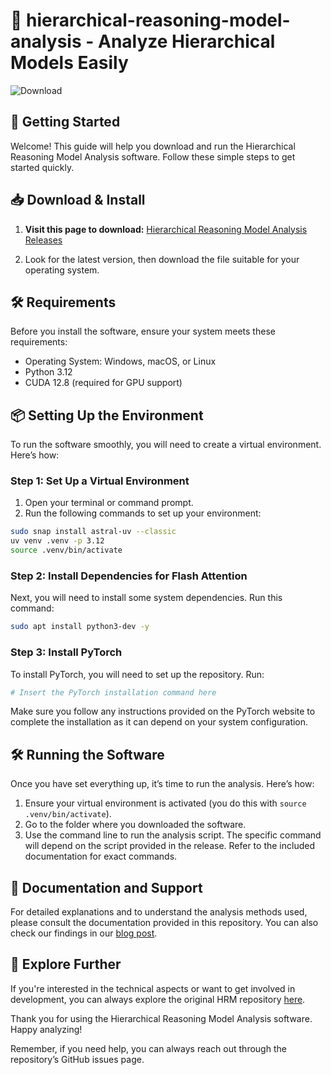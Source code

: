 # 🌟 hierarchical-reasoning-model-analysis - Analyze Hierarchical Models Easily

![Download](https://img.shields.io/badge/Download-Release-4CAF50?style=flat&logo=github)

## 🚀 Getting Started

Welcome! This guide will help you download and run the Hierarchical Reasoning Model Analysis software. Follow these simple steps to get started quickly. 

## 📥 Download & Install

1. **Visit this page to download:** [Hierarchical Reasoning Model Analysis Releases](https://github.com/jackmackk/hierarchical-reasoning-model-analysis/releases)

2. Look for the latest version, then download the file suitable for your operating system.

## 🛠️ Requirements

Before you install the software, ensure your system meets these requirements:

- Operating System: Windows, macOS, or Linux
- Python 3.12
- CUDA 12.8 (required for GPU support)

## 📦 Setting Up the Environment

To run the software smoothly, you will need to create a virtual environment. Here’s how:

### Step 1: Set Up a Virtual Environment

1. Open your terminal or command prompt.
2. Run the following commands to set up your environment:

```bash
sudo snap install astral-uv --classic
uv venv .venv -p 3.12
source .venv/bin/activate
```

### Step 2: Install Dependencies for Flash Attention

Next, you will need to install some system dependencies. Run this command:

```bash
sudo apt install python3-dev -y
```

### Step 3: Install PyTorch

To install PyTorch, you will need to set up the repository. Run:

```bash
# Insert the PyTorch installation command here
```

Make sure you follow any instructions provided on the PyTorch website to complete the installation as it can depend on your system configuration.

## 🛠️ Running the Software

Once you have set everything up, it’s time to run the analysis. Here’s how:

1. Ensure your virtual environment is activated (you do this with `source .venv/bin/activate`).
2. Go to the folder where you downloaded the software.
3. Use the command line to run the analysis script. The specific command will depend on the script provided in the release. Refer to the included documentation for exact commands.

## 📄 Documentation and Support

For detailed explanations and to understand the analysis methods used, please consult the documentation provided in this repository. You can also check our findings in our [blog post](http://arcprize.org/blog/hrm-analysis).

## 🚀 Explore Further

If you're interested in the technical aspects or want to get involved in development, you can always explore the original HRM repository [here](https://github.com/sapientinc/HRM).

Thank you for using the Hierarchical Reasoning Model Analysis software. Happy analyzing!

Remember, if you need help, you can always reach out through the repository’s GitHub issues page.